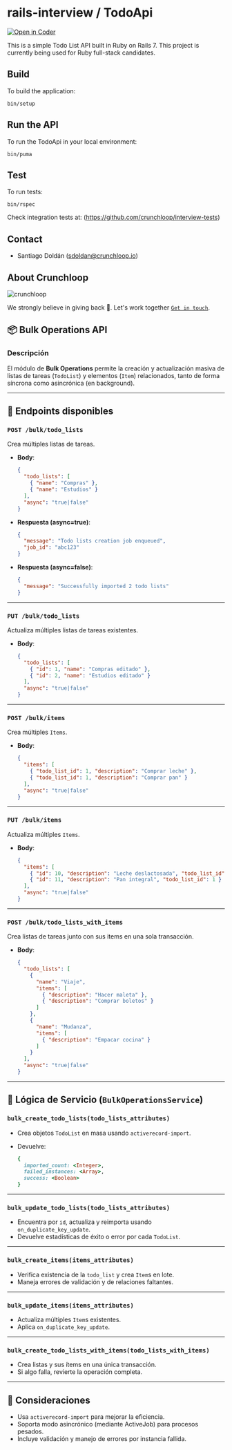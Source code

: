 # rails-interview / TodoApi

[![Open in Coder](https://dev.crunchloop.io/open-in-coder.svg)](https://dev.crunchloop.io/templates/fly-containers/workspace?param.Git%20Repository=git@github.com:crunchloop/rails-interview.git)

This is a simple Todo List API built in Ruby on Rails 7. This project is currently being used for Ruby full-stack candidates.

## Build

To build the application:

`bin/setup`

## Run the API

To run the TodoApi in your local environment:

`bin/puma`

## Test

To run tests:

`bin/rspec`

Check integration tests at: (<https://github.com/crunchloop/interview-tests>)

## Contact

- Santiago Doldán (<sdoldan@crunchloop.io>)

## About Crunchloop

![crunchloop](https://s3.amazonaws.com/crunchloop.io/logo-blue.png)

We strongly believe in giving back :rocket:. Let's work together [`Get in touch`](https://crunchloop.io/#contact).

## 📦 Bulk Operations API

### Descripción

El módulo de **Bulk Operations** permite la creación y actualización masiva de listas de tareas (`TodoList`) y elementos (`Item`) relacionados, tanto de forma síncrona como asincrónica (en background).

---

## 🔧 Endpoints disponibles

### `POST /bulk/todo_lists`

Crea múltiples listas de tareas.

- **Body**:

  ```json
  {
    "todo_lists": [
      { "name": "Compras" },
      { "name": "Estudios" }
    ],
    "async": "true|false"
  }
  ```

- **Respuesta (async=true)**:

  ```json
  {
    "message": "Todo lists creation job enqueued",
    "job_id": "abc123"
  }
  ```

- **Respuesta (async=false)**:

  ```json
  {
    "message": "Successfully imported 2 todo lists"
  }
  ```

---

### `PUT /bulk/todo_lists`

Actualiza múltiples listas de tareas existentes.

- **Body**:

  ```json
  {
    "todo_lists": [
      { "id": 1, "name": "Compras editado" },
      { "id": 2, "name": "Estudios editado" }
    ],
    "async": "true|false"
  }
  ```

---

### `POST /bulk/items`

Crea múltiples `Items`.

- **Body**:

  ```json
  {
    "items": [
      { "todo_list_id": 1, "description": "Comprar leche" },
      { "todo_list_id": 1, "description": "Comprar pan" }
    ],
    "async": "true|false"
  }
  ```

---

### `PUT /bulk/items`

Actualiza múltiples `Items`.

- **Body**:

  ```json
  {
    "items": [
      { "id": 10, "description": "Leche deslactosada", "todo_list_id": 1 },
      { "id": 11, "description": "Pan integral", "todo_list_id": 1 }
    ],
    "async": "true|false"
  }
  ```

---

### `POST /bulk/todo_lists_with_items`

Crea listas de tareas junto con sus items en una sola transacción.

- **Body**:

  ```json
  {
    "todo_lists": [
      {
        "name": "Viaje",
        "items": [
          { "description": "Hacer maleta" },
          { "description": "Comprar boletos" }
        ]
      },
      {
        "name": "Mudanza",
        "items": [
          { "description": "Empacar cocina" }
        ]
      }
    ],
    "async": "true|false"
  }
  ```

---

## 🧠 Lógica de Servicio (`BulkOperationsService`)

### `bulk_create_todo_lists(todo_lists_attributes)`

- Crea objetos `TodoList` en masa usando `activerecord-import`.
- Devuelve:

  ```ruby
  {
    imported_count: <Integer>,
    failed_instances: <Array>,
    success: <Boolean>
  }
  ```

---

### `bulk_update_todo_lists(todo_lists_attributes)`

- Encuentra por `id`, actualiza y reimporta usando `on_duplicate_key_update`.
- Devuelve estadísticas de éxito o error por cada `TodoList`.

---

### `bulk_create_items(items_attributes)`

- Verifica existencia de la `todo_list` y crea `Item`s en lote.
- Maneja errores de validación y de relaciones faltantes.

---

### `bulk_update_items(items_attributes)`

- Actualiza múltiples `Item`s existentes.
- Aplica `on_duplicate_key_update`.

---

### `bulk_create_todo_lists_with_items(todo_lists_with_items)`

- Crea listas y sus ítems en una única transacción.
- Si algo falla, revierte la operación completa.

---

## 🧪 Consideraciones

- Usa `activerecord-import` para mejorar la eficiencia.
- Soporta modo asincrónico (mediante ActiveJob) para procesos pesados.
- Incluye validación y manejo de errores por instancia fallida.
